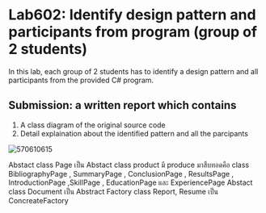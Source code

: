 ﻿# Lab602: Identify design pattern and participants from program (group of 2 students)

In this lab, each group of 2 students has to identify a design pattern and all participants 
from the provided C# program. 

## Submission: a written report which contains

1. A class diagram of the original source code
2. Detail explaination about the identified pattern and all the parcipants

![570610615](https://scontent-sin1-1.xx.fbcdn.net/hphotos-xft1/v/t34.0-12/12166468_1097231733661141_461484757_n.jpg?oh=344dce5cd07e9bf338b1f2f4055b8c25&oe=562199DA)

Abstact class Page เป็น Abstact class product มี produce มาสืบทอดคือ class BibliographyPage , SummaryPage , ConclusionPage , ResultsPage , IntroductionPage ,SkillPage , EducationPage และ ExperiencePage 
Abstact class Document เป็น Abstract Factory
class Report, Resume เป็น ConcreateFactory
